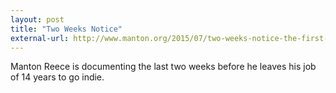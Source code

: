 ```yaml
---
layout: post
title: "Two Weeks Notice"
external-url: http://www.manton.org/2015/07/two-weeks-notice-the-first-weekend.html
---
```


Manton Reece is documenting the last two weeks before he leaves his job of 14 years to go indie.